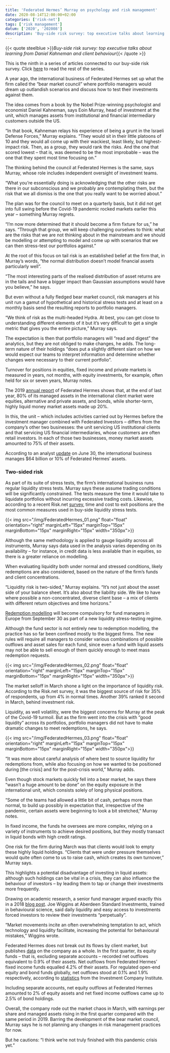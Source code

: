 ```yaml
---
title: 'Federated Hermes’ Murray on psychology and risk management'
date: 2020-08-14T12:00:00+02:00
categories: ['risk-net']
tags: ['risk management']
datum: ['2020', '202008']
description: 'Buy-side risk survey: top executive talks about learning from Daniel Kahneman and client behaviour'
---
```


{{< quote steelblue >}}_Buy-side risk survey: top executive talks about learning from Daniel Kahneman and client behaviour_{{< /quote >}}

This is the ninth in a series of articles connected to our buy-side risk survey. Click [here](https://www.risk.net/topics/buy-side-risk-survey-2020) to read the rest of the series.

A year ago, the international business of Federated Hermes set up what the firm called the “bear market council” where portfolio managers would dream up outlandish scenarios and discuss how to test their investments against them.

The idea comes from a book by the Nobel Prize-winning psychologist and economist Daniel Kahneman, says Eoin Murray, head of investment at the unit, which manages assets from institutional and financial intermediary customers outside the US.

“In that book, Kahneman relays his experience of being a grunt in the Israeli Defense Forces,” Murray explains. “They would sit in their little platoons of 10 and they would all come up with their wackiest, least likely, but highest-impact risk. Then, as a group, they would rank the risks. And the one that scored lowest – that is, was deemed to be the most improbable – was the one that they spent most time focusing on.”

The thinking behind the council at Federated Hermes is the same, says Murray, whose role includes independent oversight of investment teams.

“What you’re essentially doing is acknowledging that the other risks are there in our subconscious and we probably are contemplating them, but the risk that we all dismiss is the one that you really want to be worried about.”

The plan was for the council to meet on a quarterly basis, but it did not get into full swing before the Covid-19 pandemic rocked markets earlier this year – something Murray regrets.

“I’m now more determined that it should become a firm fixture for us,” he says. “Through that group, we will keep challenging ourselves to think: what are the risks that we are not thinking about in the mainstream and we should be modelling or attempting to model and come up with scenarios that we can then stress-test our portfolios against.”

At the root of this focus on tail risk is an established belief at the firm that, in Murray’s words, “the normal distribution doesn’t model financial assets particularly well”.

“The most interesting parts of the realised distribution of asset returns are in the tails and have a bigger impact than Gaussian assumptions would have you believe,” he says.

But even without a fully fledged bear market council, risk managers at his unit run a gamut of hypothetical and historical stress tests and at least on a monthly basis send the resulting reports to portfolio managers.

“We think of risk as the multi-headed Hydra. At best, you can get close to understanding different elements of it but it’s very difficult to get a single metric that gives you the entire picture,” Murray says.

The expectation is then that portfolio managers will “read and digest” the analytics, but they are not obliged to make changes, he adds. The long-term nature of their holdings “does put a slightly different slant on how we would expect our teams to interpret information and determine whether changes were necessary to their current portfolio”.

Turnover for positions in equities, fixed income and private markets is measured in years, not months, with equity investments, for example, often held for six or seven years, Murray notes.

The 2019 [annual report](https://services.federatedinvestors.com/teamsite-file-server/content/corporate-annual-report%2F2020AR.pdf?token=ZGFmXHBkZlxjb3Jwb3JhdGVfYW5udWFsX3JlcG9ydFwyMDE5LWFubnVhbC1yZXBvcnQucGRm%7C1%7CMCwCFDOSZc0orBM4ro8trf5BChT4iY8TAhQvW8FRvqegCmzXIjhoeo84CClTLw%3D%3D) of Federated Hermes shows that, at the end of last year, 80% of its managed assets in the international client market were equities, alternative and private assets, and bonds, while shorter-term, highly liquid money market assets made up 20%.

In this, the unit – which includes activities carried out by Hermes before the investment manager combined with Federated Investors – differs from the company’s other two businesses: the unit servicing US institutional clients and that servicing US financial intermediaries, whose customers are often retail investors. In each of those two businesses, money market assets amounted to 75% of their assets.

According to an analyst [update](https://services.federatedinvestors.com/teamsite-file-server/content/about-federated%2F.pdf?token=ZGFmXHBkZlxhYm91dF9mZWRlcmF0ZWRcMTctNjk3NTIucGRm%7C1%7CMCwCFGbfZkP5qORoP5GKG1NNkVZM%2B00QAhQaOJ1TKPZ77nEwm5ccOjlx3ghDPg%3D%3D) on June 30, the international business manages $64 billion or 10% of Federated Hermes’ assets.

### Two-sided risk

As part of its suite of stress tests, the firm’s international business runs regular liquidity stress tests. Murray says these assume trading conditions will be significantly constrained. The tests measure the time it would take to liquidate portfolios without incurring excessive trading costs. Likewise, according to a recent Risk.net [survey](https://www.risk.net/investing/7658331/before-and-after-the-covid-19-storm-buy-side-risk-survey), time and cost to exit positions are the most common measures used in buy-side liquidity stress tests.

{{< img src="/img/FederatedHermes_01.png" float="float" orientation="right" marginLeft="15px" marginTop="15px" marginBottom="15px" marginRight="15px" width="350px">}}

Although the same methodology is applied to gauge liquidity across all instruments, Murray says data used in the analysis varies depending on its availability – for instance, in credit data is less available than in equities, so there is a greater reliance on modelling.

When evaluating liquidity both under normal and stressed conditions, likely redemptions are also considered, based on the nature of the firm’s funds and client concentrations.

“Liquidity risk is two-sided,” Murray explains. “It’s not just about the asset side of your balance sheet. It’s also about the liability side. We like to have where possible a non-concentrated, diverse client base – a mix of clients with different return objectives and time horizons.”

[Redemption modelling](https://www.risk.net/investing/risk-management/7503006/funds-try-to-predict-behaviour-of-mystery-investors) will become compulsory for fund managers in Europe from September 30 as part of a new liquidity stress-testing regime.

Although the fund sector is not entirely new to redemption modelling, the practice has so far been confined mostly to the biggest firms. The new rules will require all managers to consider various combinations of possible outflows and asset sales for each fund, since even a fund with liquid assets may not be able to sell enough of them quickly enough to meet mass redemption requests.

{{< img src="/img/FederatedHermes_02.png" float="float" orientation="right" marginLeft="15px" marginTop="15px" marginBottom="15px" marginRight="15px" width="350px">}}

The market selloff in March shone a light on the importance of liquidity risk. According to the Risk.net survey, it was the biggest source of risk for 35% of respondents, up from 4% in normal times. Another 39% ranked it second in March, behind investment risk.

Liquidity, as well volatility, were the biggest concerns for Murray at the peak of the Covid-19 turmoil. But as the firm went into the crisis with “good liquidity” across its portfolios, portfolio managers did not have to make dramatic changes to meet redemptions, he says.

{{< img src="/img/FederatedHermes_03.png" float="float" orientation="right" marginLeft="15px" marginTop="15px" marginBottom="15px" marginRight="15px" width="350px">}}

“It was more about careful analysis of where best to source liquidity for redemptions from, while also focusing on how we wanted to be positioned during [the crisis] and for the post-crisis world,” Murray adds.

Even though stock markets quickly fell into a bear market, he says there “wasn’t a huge amount to be done” on the equity exposure in the international unit, which consists solely of long physical positions.

“Some of the teams had allowed a little bit of cash, perhaps more than normal, to build up possibly in expectation that, irrespective of the pandemic, certain assets were beginning to look a bit stretched,” Murray notes.

In fixed income, the funds he oversees are more complex, relying on a variety of instruments to achieve desired positions, but they mostly transact in liquid bonds with high credit ratings.

One risk for the firm during March was that clients would look to empty these highly liquid holdings. “Clients that were under pressure themselves would quite often come to us to raise cash, which creates its own turnover,” Murray says.

This highlights a potential disadvantage of investing in liquid assets: although such holdings can be vital in a crisis, they can also influence the behaviour of investors – by leading them to tap or change their investments more frequently.

Drawing on academic research, a senior fund manager argued exactly this in a 2018 [blog post](https://behaviouralinvestment.com/2018/12/12/is-there-a-behavioural-premium-for-illiquid-investments/). Joe Wiggins at Aberdeen Standard Investments, trained in behavioural science, said daily liquidity and easy access to investments forced investors to review their investments “perpetually”.

“Market movements incite an often overwhelming temptation to act, which technology and liquidity facilitate, increasing the potential for behavioural mistakes,” Wiggins wrote.

Federated Hermes does not break out its flows by client market, but publishes [data](https://www.federatedhermes.com/wp-content/uploads/2020/05/8K04302020.pdf) on the company as a whole. In the first quarter, its equity funds – that is, excluding separate accounts – recorded net outflows equivalent to 0.9% of their assets. Net outflows from Federated Hermes’ fixed income funds equalled 4.2% of their assets. For regulated open-end equity and bond funds globally, net outflows stood at 0.1% and 1.9% respectively, according to [statistics](https://www.ici.org/research/stats/worldwide/ww_q1_20) from the Investment Company Institute.

Including separate accounts, net equity outflows at Federated Hermes amounted to 2% of equity assets and net fixed income outflows came up to 2.5% of bond holdings.

Overall, the company rode out the market chaos in March, with earnings per share and managed assets rising in the first quarter compared with the same period in 2019. Barring the development of the bear market council, Murray says he is not planning any changes in risk management practices for now.

But he cautions: “I think we’re not truly finished with this pandemic crisis yet.”

